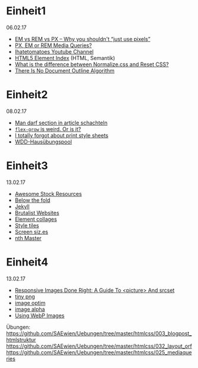 # Einheit1
06.02.17

* [EM vs REM vs PX – Why you shouldn't “just use pixels”](http://engageinteractive.co.uk/blog/em-vs-rem-vs-px)
* [PX, EM or REM Media Queries?](https://zellwk.com/blog/media-query-units/)
* [Ihatetomatoes Youtube Channel](https://www.youtube.com/channel/UC7O6CntQoAI-wYyJxYiqNUg)
* [HTML5 Element Index](http://html5doctor.com/element-index/) (HTML, Semantik)
* [What is the difference between Normalize.css and Reset CSS?](http://stackoverflow.com/questions/6887336/what-is-the-difference-between-normalize-css-and-reset-css)
* [There Is No Document Outline Algorithm](http://adrianroselli.com/2016/08/there-is-no-document-outline-algorithm.html)

# Einheit2
08.02.17
* [Man darf section in article schachteln](http://w3c.github.io/html/sections.html#the-article-element)
* [`flex-grow` is weird. Or is it?](https://css-tricks.com/flex-grow-is-weird/)
* [I totally forgot about print style sheets](https://uxdesign.cc/i-totally-forgot-about-print-style-sheets-f1e6604cfd6#.is7zxlvg8)
* [WDD-Hausübungspool](https://github.com/SAEwien/Uebungen)

# Einheit3
13.02.17
* [Awesome Stock Resources](https://github.com/neutraltone/awesome-stock-resources)
* [Below the fold](http://iampaddy.com/lifebelow600/)
* [Jekyll](https://jekyllrb.com/)
* [Brutalist Websites](http://brutalistwebsites.com/)
* [Element collages](http://danielmall.com/articles/rif-element-collages/)
* [Style tiles](http://styletil.es/)
* [Screen siz.es](http://screensiz.es/)
* [nth Master](http://nthmaster.com/)


# Einheit4
13.02.17

* [Responsive Images Done Right: A Guide To &lt;picture&gt; And srcset](https://www.smashingmagazine.com/2014/05/responsive-images-done-right-guide-picture-srcset/)
* [tiny png](https://tinypng.com/)
* [image optim](https://imageoptim.com/)
* [image alpha](https://pngmini.com/)
* [Using WebP Images](https://css-tricks.com/using-webp-images/)

Übungen:  
https://github.com/SAEwien/Uebungen/tree/master/htmlcss/003_blogpost_htmlstruktur
https://github.com/SAEwien/Uebungen/tree/master/htmlcss/032_layout_orf
https://github.com/SAEwien/Uebungen/tree/master/htmlcss/025_mediaqueries

